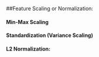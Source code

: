 ##Feature Scaling or Normalization:


#### Min-Max Scaling


#### Standardization (Variance Scaling)


#### L2 Normalization:
